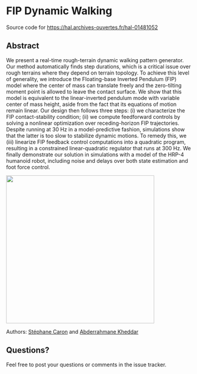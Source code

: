 # FIP Dynamic Walking

Source code for https://hal.archives-ouvertes.fr/hal-01481052

## Abstract

We present a real-time rough-terrain dynamic walking pattern generator. Our
method automatically finds step durations, which is a critical issue over rough
terrains where they depend on terrain topology. To achieve this level of
generality, we introduce the Floating-base Inverted Pendulum (FIP) model where
the center of mass can translate freely and the zero-tilting moment point is
allowed to leave the contact surface. We show that this model is equivalent to
the linear-inverted pendulum mode with variable center of mass height, aside
from the fact that its equations of motion remain linear. Our design then
follows three steps: (i) we characterize the FIP contact-stability condition;
(ii) we compute feedforward controls by solving a nonlinear optimization over
receding-horizon FIP trajectories. Despite running at 30 Hz in a
model-predictive fashion, simulations show that the latter is too slow to
stabilize dynamic motions. To remedy this, we (iii) linearize FIP feedback
control computations into a quadratic program, resulting in a constrained
linear-quadratic regulator that runs at 300 Hz. We finally demonstrate our
solution in simulations with a model of the HRP-4 humanoid robot, including
noise and delays over both state estimation and foot force control. 

<img src="https://scaron.info/figures/dynamic-walking.png" height="400" />

Authors:
[Stéphane Caron](https://scaron.info) and
[Abderrahmane Kheddar](http://www.lirmm.fr/lirmm_eng/users/utilisateurs-lirmm/equipes/idh/abderrahmane-kheddar)

## Questions?

Feel free to post your questions or comments in the issue tracker.
